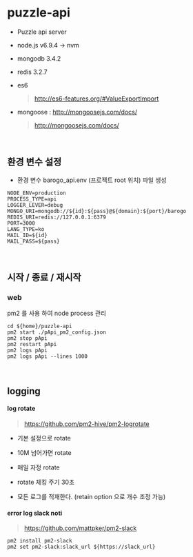 # puzzle-api

* Puzzle api server

* node.js v6.9.4 -> nvm

* mongodb 3.4.2

* redis 3.2.7

* es6

  > http://es6-features.org/#ValueExportImport

* mongoose : http://mongoosejs.com/docs/

  > http://mongoosejs.com/docs/

<br/>

## 환경 변수 설정

* 환경 변수 barogo_api.env (프로젝트 root 위치) 파일 생성

```
NODE_ENV=production
PROCESS_TYPE=api
LOGGER_LEVER=debug
MONGO_URI=mongodb://${id}:${pass}@${domain}:${port}/barogo
REDIS_URI=redis://127.0.0.1:6379
PORT=3000
LANG_TYPE=ko
MAIL_ID=${id}
MAIL_PASS=${pass}
```

<br/>

## 시작 / 종료 / 재시작

### web

pm2 를 사용 하여 node process 관리

```
cd ${home}/puzzle-api
pm2 start ./pApi_pm2_config.json
pm2 stop pApi
pm2 restart pApi
pm2 logs pApi
pm2 logs pApi --lines 1000
```

<br/>

## logging

#### log rotate

  > https://github.com/pm2-hive/pm2-logrotate

* 기본 설정으로 rotate

* 10M 넘어가면 rotate

* 매일 자정 rotate

* rotate 체킹 주기 30초

* 모든 로그를 적재한다. (retain option 으로 개수 조정 가능)

#### error log slack noti

  > https://github.com/mattpker/pm2-slack

  ```
  pm2 install pm2-slack
  pm2 set pm2-slack:slack_url ${https://slack_url}
  ```
